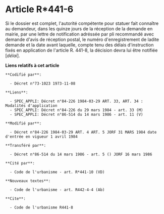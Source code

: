 # Article R*441-6

Si le dossier est complet, l'autorité compétente pour statuer fait connaître au demandeur, dans les quinze jours de la
réception de la demande en mairie, par une lettre de notification adréssée par pli recommandé avec demande d'avis de
réception postal, le numéro  d'enregistrement de ladite demande et la date avant laquelle, compte tenu des délais
d'instruction fixés en application de l'article R. 441-8, la décision devra lui être notifiée [*délai*].

**Liens relatifs à cet article**

	**Codifié par**:

	  - Décret n°73-1023 1973-11-08

	**Liens**:

	  - SPEC_APPLI: Décret n°84-226 1984-03-29 ART. 33, ART. 34 : Modalités d'application
	  - SPEC_APPLI: Décret n°84-226 du 29 mars 1984 - art. 33 (M)
	  - SPEC_APPLI: Décret n°86-514 du 14 mars 1986 - art. 11 (V)

	**Modifié par**:

	  - Décret n°84-226 1984-03-29 ART. 4 ART. 5 JORF 31 MARS 1984 date d'entrée en vigueur 1 avril 1984

	**Transféré par**:

	  - Décret n°86-514 du 14 mars 1986 - art. 5 () JORF 16 mars 1986

	**Cité par**:

	  - Code de l'urbanisme - art. R*441-10 (VD)

	**Nouveaux textes**:

	  - Code de l'urbanisme - art. R442-4-4 (Ab)

	**Cite**:

	  - Code de l'urbanisme R441-8
